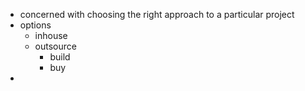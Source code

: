 - concerned with choosing the right approach to a particular project
- options
	- inhouse
	- outsource
		- build
		- buy
- 